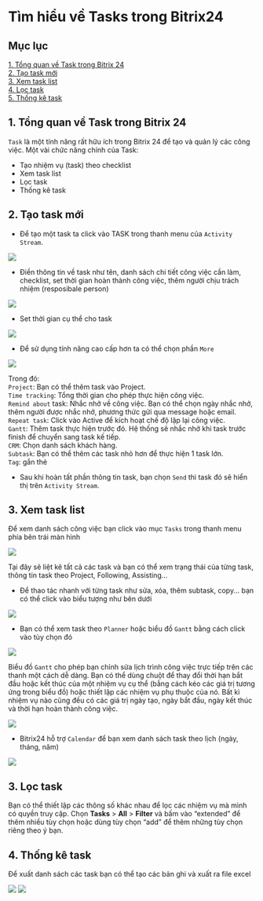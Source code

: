 # Tìm hiểu về Tasks trong Bitrix24  
## Mục lục 
[1. Tổng quan về Task trong Bitrix 24](#1)  
[2. Tạo task mới](#2)  
[3. Xem task list](#3)  
[4. Lọc task](#4)  
[5. Thống kê task](#5)


<a name="1"></a>

## 1. Tổng quan về Task trong Bitrix 24  
`Task` là một tính năng rất hữu ích trong Bitrix 24 để tạo và quản lý các công việc. Một vài chức năng chính của Task:  
- Tạo nhiệm vụ (task) theo checklist
- Xem task list
- Lọc task
- Thống kê task 

<a name="2"></a>

## 2. Tạo task mới  

- Để tạo một task ta click vào TASK trong thanh menu của `Activity Stream`.

<img src="https://i.imgur.com/pKnCqp3.png">  
 
- Điền thông tin về task như tên, danh sách chi tiết công việc cần làm, checklist, set thời gian hoàn thành công việc, thêm người chịu trách nhiệm (resposibale person)  

<img src="https://i.imgur.com/zhhtZIt.png">  

- Set thời gian cụ thể cho task  

<img src="https://i.imgur.com/HadDh1u.png">  

- Để sử dụng tính năng cao cấp hơn ta có thể chọn phần `More`  

<img src="https://i.imgur.com/3K5eXEb.png">

Trong đó:  
    `Project`: Bạn có thể thêm task vào Project.  
    `Time tracking`: Tổng thời gian cho phép thực hiện công việc.  
    `Remind about` task: Nhắc nhở về công việc. Bạn có thể chọn ngày nhắc nhở, thêm người được nhắc nhở, phương thức gửi qua message hoặc email.  
    `Repeat task`: Click vào Active để kích hoạt chế độ lặp lại công việc.  
    `Gantt`: Thêm task thực hiện trước đó.  Hệ thống sẽ nhắc nhở khi task trước finish để chuyển sang task kế tiếp.  
    `CRM`: Chọn danh sách khách hàng.   
    `Subtask`: Bạn có thể thêm các task nhỏ hơn để thực hiện 1 task lớn.  
    `Tag`: gắn thẻ  

- Sau khi hoàn tất phần thông tin task, bạn chọn `Send` thì task đó sẽ hiển thị trên `Activity Stream`.  
## 3. Xem task list  

Để xem danh sách công việc bạn click vào mục `Tasks` trong thanh menu phía bên trái màn hình  

<img src="https://i.imgur.com/0bEgvxE.png">  

Tại đây sẽ liệt kê tất cả các task và bạn có thể xem trạng thái của từng task, thông tin task theo Project, Following, Assisting... 

- Để thao tác nhanh với từng task như sửa, xóa, thêm subtask, copy... bạn có thể click vào biểu tượng như bên dưới  

<img src="https://i.imgur.com/CJBNNfj.png">  

- Bạn có thể xem task theo `Planner` hoặc biểu đồ `Gantt` bằng cách click vào tùy chọn đó  

<img src="https://i.imgur.com/nxhwJxt.png">

Biểu đồ `Gantt` cho phép bạn chỉnh sửa lịch trình công việc trực tiếp trên các thanh một cách dễ dàng. Bạn có thể dùng chuột để thay đổi thời hạn bắt đầu hoặc kết thúc của một nhiệm vụ cụ thể (bằng cách kéo các giá trị tương ứng trong biểu đồ) hoặc thiết lập các nhiệm vụ phụ thuộc của nó. Bất kì nhiệm vụ nào cũng đều có các giá trị ngày tạo, ngày bắt đầu, ngày kết thúc và thời hạn hoàn thành công việc.

<img src="https://i.imgur.com/1IVKCut.png">

- Bitrix24 hỗ trợ `Calendar` để bạn xem danh sách task theo lịch (ngày, tháng, năm)  

<img src="https://i.imgur.com/EivU3PS.png">  

## 3. Lọc task  

Bạn có thể thiết lập các thông số khác nhau để lọc các nhiệm vụ mà mình có quyền truy cập. Chọn **Tasks** > **All** > **Filter** và bấm vào “extended” để thêm nhiều tùy chọn hoặc dùng tùy chọn “add” để thêm những tùy chọn riêng theo ý bạn.  

<a name="4"></a>

## 4. Thống kê task
Để xuất danh sách các task bạn có thể tạo các bản ghi và xuất ra file excel   

<img src="https://i.imgur.com/Lhg1o1i.png">

<img src="https://i.imgur.com/xWXr2AO.png">